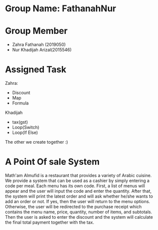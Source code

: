 # Group Name: FathanahNur
# Group Member
- Zahra Fathanah (2019050)
- Nur Khadijah Arizal(2015546)

# Assigned Task
Zahra:
- Discount
- Map
- Formula

Khadijah
- tax(gst)
- Loop(Switch)
- Loop(If Else)

The other we create together :)

# A Point Of sale System
Math'am Almufid is a restaurant that provides a variety of Arabic cuisine. We provide a system that can be used as a cashier by simply entering a code per meal. Each menu has its own code. First, a list of menus will appear and the user will input the code and enter the quantity. After that, the system will print the latest order and will ask whether he/she wants to add an order or not. If yes, then the user will return to the menu options. Otherwise, the user will be redirected to the purchase receipt which contains the menu name, price, quantity, number of items, and subtotals. Then the user is asked to enter the discount and the system will calculate the final total payment together with the tax.

